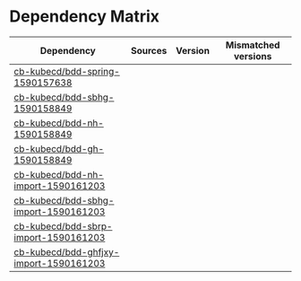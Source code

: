 # Dependency Matrix

Dependency | Sources | Version | Mismatched versions
---------- | ------- | ------- | -------------------
[cb-kubecd/bdd-spring-1590157638](https://github.com/cb-kubecd/bdd-spring-1590157638.git) |  | []() | 
[cb-kubecd/bdd-sbhg-1590158849](https://github.com/cb-kubecd/bdd-sbhg-1590158849.git) |  | []() | 
[cb-kubecd/bdd-nh-1590158849](https://github.com/cb-kubecd/bdd-nh-1590158849.git) |  | []() | 
[cb-kubecd/bdd-gh-1590158849](https://github.com/cb-kubecd/bdd-gh-1590158849.git) |  | []() | 
[cb-kubecd/bdd-nh-import-1590161203](https://github.com/cb-kubecd/bdd-nh-import-1590161203.git) |  | []() | 
[cb-kubecd/bdd-sbhg-import-1590161203](https://github.com/cb-kubecd/bdd-sbhg-import-1590161203.git) |  | []() | 
[cb-kubecd/bdd-sbrp-import-1590161203](https://github.com/cb-kubecd/bdd-sbrp-import-1590161203.git) |  | []() | 
[cb-kubecd/bdd-ghfjxy-import-1590161203](https://github.com/cb-kubecd/bdd-ghfjxy-import-1590161203.git) |  | []() | 
